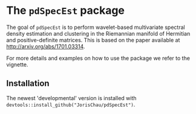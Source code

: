 
<!-- README.md is generated from README.Rmd. Please edit that file -->
The `pdSpecEst` package
=======================

The goal of `pdSpecEst` is to perform wavelet-based multivariate spectral density estimation and clustering in the Riemannian manifold of Hermitian and positive-definite matrices. This is based on the paper available at <http://arxiv.org/abs/1701.03314>.

For more details and examples on how to use the package we refer to the vignette.

Installation
------------

The newest 'developmental' version is installed with `devtools::install_github("JorisChau/pdSpecEst")`.
